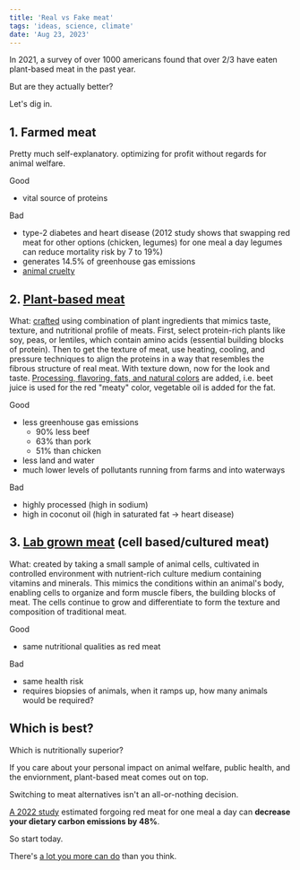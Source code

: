 ```yaml
---
title: 'Real vs Fake meat'
tags: 'ideas, science, climate'
date: 'Aug 23, 2023'
---
```


In 2021, a survey of over 1000 americans found that over 2/3 have eaten plant-based meat in the past year.

But are they actually better?

Let's dig in.

## 1. Farmed meat

Pretty much self-explanatory. optimizing for profit without regards for animal welfare.

Good

- vital source of proteins

Bad

- type-2 diabetes and heart disease (2012 study shows that swapping red meat for other options (chicken, legumes) for one meal a day legumes can reduce mortality risk by 7 to 19%)
- generates 14.5% of greenhouse gas emissions
- [animal cruelty](https://www.vox.com/future-perfect/2022/3/9/22967328/animal-cruelty-laws-state-federal-exemptions-pennsylvania-martin-farms-dairy-calves-dehorning)

## 2. [Plant-based meat](https://gfi.org/plant-based/)

What: [crafted](https://www.escoffier.edu/blog/world-food-drink/how-is-plant-based-meat-made/) using combination of plant ingredients that mimics taste, texture, and nutritional profile of meats. First, select protein-rich plants like soy, peas, or lentiles, which contain amino acids (essential building blocks of protein). Then to get the texture of meat, use heating, cooling, and pressure techniques to align the proteins in a way that resembles the fibrous structure of real meat. With texture down, now for the look and taste. [Processing, flavoring, fats, and natural colors](https://eatnowadays.com/blogs/crave-better-blog/what-is-plant-based-meat-made-of) are added, i.e. beet juice is used for the red "meaty" color, vegetable oil is added for the fat.

Good

- less greenhouse gas emissions
  - 90% less beef
  - 63% than pork
  - 51% than chicken
- less land and water
- much lower levels of pollutants running from farms and into waterways

Bad

- highly processed (high in sodium)
- high in coconut oil (high in saturated fat -> heart disease)

## 3. [Lab grown meat](https://www.youtube.com/watch?v=08nHuUbt8SQ) (cell based/cultured meat)

What: created by taking a small sample of animal cells, cultivated in controlled environment with nutrient-rich culture medium containing vitamins and minerals. This mimics the conditions within an animal's body, enabling cells to organize and form muscle fibers, the building blocks of meat. The cells continue to grow and differentiate to form the texture and composition of traditional meat.

Good

- same nutritional qualities as red meat

Bad

- same health risk
- requires biopsies of animals, when it ramps up, how many animals would be required?

## Which is best?

Which is nutritionally superior?

If you care about your personal impact on animal welfare, public health, and the enviornment, plant-based meat comes out on top.

Switching to meat alternatives isn't an all-or-nothing decision.

[A 2022 study](https://www.openaccessgovernment.org/cutting-beef-out/12766) estimated forgoing red meat for one meal a day can **decrease your dietary carbon emissions by 48%**.

So start today.

There's [a lot you more can do](https://ed.ted.com/earth-school) than you think.
